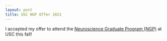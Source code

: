```yaml
---
layout: post
title: USC NGP Offer 2021
---
```


I accepted my offer to attend the [Neuroscience Graduate Program (NGP)](https://ngp.usc.edu) at USC this fall!